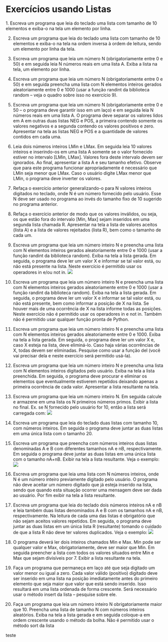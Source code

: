 <h1>Exercícios usando Listas</h1>
1. Escreva um programa que leia do teclado uma lista com tamanho de 10 elementos e exiba-o na tela um elemento por linha.

2. Escreva um programa que leia do teclado uma lista com tamanho de 10 elementos e exiba-o na tela na ordem inversa à ordem de leitura, sendo um elemento por linha da tela.

3. Escreva um programa que leia um número N (obrigatoriamente entre 0 e 50) e em seguida leia N números reais em uma lista A. Exiba a lista na tela, um elemento por linha.

4. Escreva um programa que leia um número N (obrigatoriamente entre 0 e 50) e em seguida preencha uma lista com N elementos inteiros gerados aleatoriamente entre 0 e 1000 (usar a função randint da biblioteca random – veja o quadro sobre isso no exercício 9).

5. Escreva um programa que leia um número N (obrigatoriamente entre 0 e 50 – o programa deve garantir isso em um laço) e em seguida leia N números reais em uma lista A. O programa deve separar os valores lidos em A em outras duas listas NEG e POS, a primeira contendo somente os valores negativos e a segunda contendo os valores positivos e zero. Apresentar na tela as listas NEG e POS e a quantidade de valores contidos em cada uma.

6. Leia dois números inteiros LMin e LMax. Em seguida leia 10 valores inteiros e inserindo-os em uma lista A somente se o valor fornecido estiver no intervalo [LMin, LMax]. Valores fora deste intervalo devem ser ignorados. Ao final, apresentar a lista A e seu tamanho efetivo. Observe que para este programa funcionar apropriadamente é necessário que LMin seja menor que LMax. Caso o usuário digite LMax menor que LMin, o programa deve inverter os valores.

7. Refaça o exercício anterior generalizando-o para N valores inteiros digitados no teclado, onde N é um número fornecido pelo usuário. Esse N deve ser usado no programa ao invés do tamanho fixo de 10 sugerido no programa anterior.

8. Refaça o exercício anterior de modo que os valores inválidos, ou seja, os que estão fora do intervalo [Min, Max] sejam inseridos em uma segunda lista chamada R. Apresentar na tela a lista de valores aceitos (lista A) e a lista de valores rejeitados (lista R), bem como o tamanho de cada um.

9. Escreva um programa que leia um número inteiro N e preencha uma lista com N elementos inteiros gerados aleatoriamente entre 0 e 1000 (usar a função randint da biblioteca random). Exiba na tela a lista gerada. Em seguida, o programa deve ler um valor X e informar se tal valor está, ou não está presente na lista. Neste exercício é permitido usar os operadores in e/ou not in.
<img src="https://raw.githubusercontent.com/t-silva/Academico/master/fatec/Python/Exerc%C3%ADcios/Lista%2011/Img/09.png"></img>

10. Escreva um programa que leia um número inteiro N e preencha uma lista com N elementos inteiros gerados aleatoriamente entre 0 e 1000 (usar a função randint da biblioteca random). Exiba na tela a lista gerada. Em seguida, o programa deve ler um valor X e informar se tal valor está, ou não está presente, bem como informar a posição de X na lista. Se houver mais de uma ocorrência de X na lista informe todas as posições. Neste exercício não é permitido usar os operadores in e not in. Também não é permitido usar qualquer função pronta de Python.

11. Escreva um programa que leia um número inteiro N e preencha uma lista com N elementos inteiros gerados aleatoriamente entre 0 e 1000. Exiba na tela a lista gerada. Em seguida, o programa deve ler um valor X e, caso X esteja na lista, deve eliminá-lo. Caso haja várias ocorrências de X, todas devem ser eliminadas. Pesquise como usar a função del (você vai precisar dela e neste exercício será permitido usá-la).

12. Escreva um programa que leia um número inteiro N e preencha uma lista com N elementos inteiros digitados pelo usuário. Exiba na tela a lista preenchida. Em seguida, o programa deve procurar e eliminar os elementos que eventualmente estiverem repetidos deixando apenas a primeira ocorrência de cada valor. Apresentar a lista resultante na tela.

13. Escreva um programa que leia um número inteiro N. Em seguida calcule e armazene em uma lista os N primeiros números primos. Exibir a lista no final. Ex. se N fornecido pelo usuário for 10, então a lista será carregada com:
<img src="https://raw.githubusercontent.com/t-silva/Academico/master/fatec/Python/Exerc%C3%ADcios/Lista%2011/Img/13.png"></img>

14. Escreva um programa que leia do teclado duas listas com tamanho 10, com números inteiros. Em seguida o programa deve juntar as duas listas em uma única lista com o tamanho 20.

15. Escreva um programa que preencha com números inteiros duas listas denominadas A e B com diferentes tamanhos nA e nB, respectivamente. Em seguida o programa deve juntar as duas listas em uma única lista com o tamanho nA+nB. Exibir na tela a lista resultante. Veja o exemplo:
<img src="https://raw.githubusercontent.com/t-silva/Academico/master/fatec/Python/Exerc%C3%ADcios/Lista%2011/Img/15.png"></img>

16. Escreva um programa que leia uma lista com N números inteiros, onde N é um número inteiro previamente digitado pelo usuário. O programa não deve aceitar um número digitado que já esteja inserido na lista, sendo que quando esta situação ocorrer uma mensagem deve ser dada ao usuário. Por fim exibir na tela a lista resultante.

17. Escreva um programa que leia do teclado dois números inteiros nA e nB e leia também duas listas denominados A e B com os tamanhos nA e nB, respectivamente. Na leitura de cada uma das listas é obrigatório que não sejam aceitos valores repetidos. Em seguida, o programa deve juntar as duas listas em um única lista R (resultante) tomando o cuidado de que a lista R não deve ter valores duplicados. Veja o exemplo:
<img src="https://raw.githubusercontent.com/t-silva/Academico/master/fatec/Python/Exerc%C3%ADcios/Lista%2011/Img/17.png"></img>
18. O programa deverá ler dois inteiros chamados Min e Max. Min pode ser qualquer valor e Max, obrigatoriamente, deve ser maior que Min. Em seguida preencher a lista com todos os valores situados entre Min e Max que sejam divisíveis por 7. Exibir a lista resultante na tela.

19. Faça um programa que permaneça em laço até que seja digitado um valor menor ou igual a zero. Cada valor válido (positivo) digitado deve ser inserido em uma lista na posição imediatamente antes do primeiro elemento que seja maior que valor que está sendo inserido. Isso resultará em uma lista ordenada de forma crescente. Será necessário usar o método insert da lista – pesquise sobre ele.

20. Faça um programa que leia um número inteiro N obrigatoriamente maior que 10. Preencha uma lista de tamanho N com números inteiros aleatórios. Exiba na tela a lista gerada e em seguida coloque-a em ordem crescente usando o método da bolha. Não é permitido usar o método sort da lista

teste
